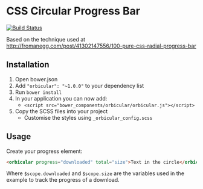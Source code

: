 # CSS Circular Progress Bar

[![Build Status](https://travis-ci.org/cotag/orbicular.png?branch=master)](https://travis-ci.org/cotag/orbicular)


Based on the technique used at http://fromanegg.com/post/41302147556/100-pure-css-radial-progress-bar


## Installation

1. Open bower.json
2. Add `"orbicular": "~1.0.0"` to your dependency list
3. Run `bower install`
4. In your application you can now add:
   * `<script src="bower_components/orbicular/orbicular.js"></script>`
5. Copy the SCSS files into your project
   * Customise the styles using `_orbicular_config.scss`


## Usage

Create your progress element: 

```html
<orbicular progress="downloaded" total="size">Text in the circle</orbicular>
```

Where `$scope.downloaded` and `$scope.size` are the variables used in the example to track the progress of a download.

